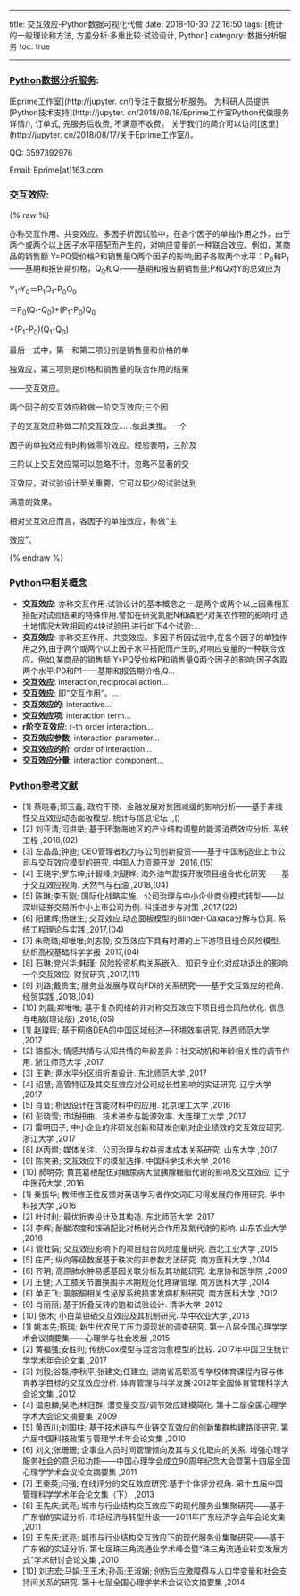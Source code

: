 
---
title: 交互效应-Python数据可视化代做
date: 2018-10-30 22:16:50
tags: [统计的一般理论和方法, 方差分析·多重比较·试验设计, Python]
category: 数据分析服务
toc: true

---



<span></span>
<!-- more -->

### [Python](/tags/Python/)[数据分析服务](/categories/数据分析服务/):
[Eprime工作室](http://jupyter. cn/)专注于数据分析服务。
为科研人员提供[Python技术支持](http://jupyter. cn/2018/08/18/Eprime工作室Python代做服务详情/), 订单式, 先服务后收费, 不满意不收费。
关于我们的简介可以访问[这里](http://jupyter. cn/2018/08/17/关于Eprime工作室/)。

QQ: 3597392976

Email: Eprime[at]163.com



### 交互效应:

{% raw %}
<div class="p1">亦称交互作用、共变效应。多因子析因试验中，在各个因子的单独作用之外，由于两个或两个以上因子水平搭配而产生的，对响应变量的一种联合效应。例如，某商品的销售额 Y=PQ受价格P和销售量Q两个因子的影响;因子各取两个水平：P<sub>0</sub>和P<sub>1</sub>——基期和报告期价格，Q<sub>0</sub>和Q<sub>1</sub>——基期和报告期销售量;P和Q对Y的总效应为

<p align="center"></p><p>Y<sub>1</sub>-Y<sub>0</sub>＝P<sub>1</sub>Q<sub>1</sub>-P<sub>0</sub>Q<sub>0</sub>

</p><p>＝P<sub>0</sub>(Q<sub>1</sub>-Q<sub>0</sub>)+(P<sub>1</sub>-P<sub>0</sub>)Q<sub>0</sub>

</p><p>+(P<sub>1</sub>-P<sub>0</sub>)(Q<sub>1</sub>-Q<sub>0</sub>)</p>

最后一式中，第一和第二项分别是销售量和价格的单

独效应，第三项则是价格和销售量的联合作用的结果

——交互效应。

<p>两个因子的交互效应称做一阶交互效应;三个因

子的交互效应称做二阶交互效应……依此类推。一个

因子的单独效应有时称做零阶效应。经验表明，三阶及

三阶以上交互效应常可以忽略不计。忽略不显著的交

互效应，对试验设计至关重要，它可以较少的试验达到

满意的效果。

</p><p>相对交互效应而言，各因子的单独效应，称做“主

效应”。</p></div>
{% endraw %}



### [Python](/tags/Python/)中[相关概念](/categories/数据分析服务)

- **交互效应**: 亦称交互作用.试验设计的基本概念之一.是两个或两个以上因素相互搭配对试验结果的特殊作用.譬如在研究氮肥N和磷肥P对某农作物的影响时,选土地情况大致相同的4块试验田.进行如下4个试验:...
- **交互效应**: 亦称交互作用、共变效应。多因子析因试验中,在各个因子的单独作用之外,由于两个或两个以上因子水平搭配而产生的,对响应变量的一种联合效应。例如,某商品的销售额 Y=PQ受价格P和销售量Q两个因子的影响;因子各取两个水平:P0和P1——基期和报告期价格,Q...
- **交互效应**: interaction,reciprocal action...
- **交互效应**: 即“交互作用”。...
- **交互效应的**: interactive...
- **交互效应项**: interaction term...
- **r阶交互效应**: r-th order interaction...
- **交互效应参数**: interaction parameter...
- **交互效应的阶**: order of interaction...
- **交互效应分量**: interaction component...


### [Python](/tags/Python/)[参考文献](/categories/数据分析服务/)

- [1]  蔡晓春;郭玉鑫; 政府干预、金融发展对贫困减缓的影响分析——基于非线性交互效应动态面板模型. 统计与信息论坛 ,,()
- [2]  刘亚清;闫洪举; 基于环渤海地区的产业结构调整的能源消费效应分析. 系统工程 ,2018,(02)
- [3]  左晶晶;钟迪; CEO管理者权力与公司创新投资——基于中国制造业上市公司与交互效应模型的研究. 中国人力资源开发 ,2016,(15)
- [4]  王晓宇;罗东坤;计智峰;刘键烨; 海外油气勘探开发项目组合优化研究——基于交互效应视角. 天然气与石油 ,2018,(04)
- [5]  陈琳;李玉刚; 国际化战略实施、公司治理与中小企业商业模式转型——以深圳证券交易所中小上市公司为例. 科技进步与对策 ,2017,(22)
- [6]  阳建辉;杨继生; 交互效应,动态面板模型的Blinder-Oaxaca分解与仿真. 系统工程理论与实践 ,2017,(04)
- [7]  朱晓璐;郑唯唯;刘志毅; 交互效应下具有时滞的上下游项目组合风险模型. 纺织高校基础科学学报 ,2017,(04)
- [8]  石琳;党兴华;韩瑾; 风险投资机构关系嵌入、知识专业化对成功退出的影响:一个交互效应. 财贸研究 ,2017,(11)
- [9]  刘路;戴贵宝; 服务业发展与双向FDI的关系研究——基于交互效应的视角. 经贸实践 ,2018,(04)
- [10]  刘晨;郑唯唯; 基于复杂网络的非对称交互效应下项目组合风险优化. 信息与电脑(理论版) ,2018,(05)
- [1]  赵璨晖; 基于网络DEA的中国区域经济—环境效率研究. 陕西师范大学 ,2017
- [2]  骆振冰; 情感共情与认知共情的年龄差异：社交动机和年龄相关性的调节作用. 浙江师范大学 ,2017
- [3]  王艳; 两水平分区组折衷设计. 东北师范大学 ,2017
- [4]  绍慧; 高管特征及其交互效应对公司成长性影响的实证研究. 辽宁大学 ,2017
- [5]  肖音; 析因设计在含能材料中的应用. 北京理工大学 ,2016
- [6]  彭晓雪; 市场扭曲、技术进步与能源效率. 大连理工大学 ,2017
- [7]  雷明田子; 中小企业的非研发创新和研发创新对企业绩效的交互效应研究. 浙江大学 ,2017
- [8]  赵丙煜; 媒体关注、公司治理与权益资本成本关系研究. 山东大学 ,2017
- [9]  陈笑弟; 交互效应下的模型选择. 中国科学技术大学 ,2016
- [10]  郝明芬; 黄芪葛根配伍对糖尿病大鼠胰腺糖脂代谢的影响及交互效应. 辽宁中医药大学 ,2016
- [1]  秦振华; 教师修正性反馈对英语学习者作文词汇习得发展的作用研究. 华中科技大学 ,2016
- [2]  叶时利; 最优折衷设计及其构造. 东北师范大学 ,2017
- [3]  李辉; 酚酸浓度和铵硝配比对杨树光合作用及氮代谢的影响. 山东农业大学 ,2016
- [4]  管杜娟; 交互效应影响下的项目组合风险度量研究. 西北工业大学 ,2015
- [5]  庄严; 纵向等级数据基于秩次的非参数方法研究. 南方医科大学 ,2014
- [6]  齐玥; 高原肺水肿易感基因关联分析及其功能研究. 北京协和医学院 ,2009
- [7]  王健; 人工膝关节置换围手术期规范化疼痛管理. 南方医科大学 ,2014
- [8]  单正飞; 氯胺酮相关性泌尿系统损害发病机制研究. 南方医科大学 ,2012
- [9]  肖丽丽; 基于折叠反转的饱和试验设计. 清华大学 ,2012
- [10]  张木; 小白菜钼硒交互效应及其机制研究. 华中农业大学 ,2013
- [1]  姚本先;甄瑞; 新生代农民工压力源现状的调查研究. 第十八届全国心理学学术会议摘要集——心理学与社会发展 ,2015
- [2]  黄福强;安胜利; 传统Cox模型与混合治愈模型的比较. 2017年中国卫生统计学学术年会论文集 ,2017
- [3]  刘毅;谷磊;李秋平;张建文;任建立; 湖南省高职高专学校体育课程内容与体育教学目标的交互效应分析. 体育管理与科学发展·2012年全国体育管理科学大会论文集 ,2012
- [4]  温忠麟;吴艳;林冠群; 潜变量交互/调节效应建模简化. 第十二届全国心理学学术大会论文摘要集 ,2009
- [5]  黄西川;刘国柱; 基于技术链与产业链交互效应的创新集群构建路径研究. 第六届中国科技政策与管理学术年会论文集 ,2010
- [6]  刘文;张珊珊; 企事业人员时间管理倾向及其与文化取向的关系. 增强心理学服务社会的意识和功能——中国心理学会成立90周年纪念大会暨第十四届全国心理学学术会议论文摘要集 ,2011
- [7]  王秦英;闫强; 在线评分的交互效应研究:基于个体评分视角. 第十五届中国管理科学学术年会论文集（下） ,2013
- [8]  王先庆;武亮; 城市与行业结构交互效应下的现代服务业集聚研究——基于广东省的实证分析. 市场经济与转型升级——2011年广东经济学会年会论文集 ,2011
- [9]  王先庆;武亮; 城市与行业结构交互效应下的现代服务业集聚研究——基于广东省的实证分析. 第七届珠三角流通业学术峰会暨“珠三角流通业转变发展方式”学术研讨会论文集 ,2010
- [10]  刘志宏;马娟;王玉术;孙菡;王淑娴; 创伤后应激障碍与人口学变量和社会支持间关系的研究. 第十七届全国心理学学术会议论文摘要集 ,2014



